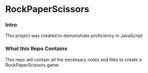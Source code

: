 # RockPaperScissors

### Intro

This project was created to demonstrate proficiency in JavaScript

### What this Repo Contains

This repo will contain all the necessary notes and files to create a RockPaperScissors game
